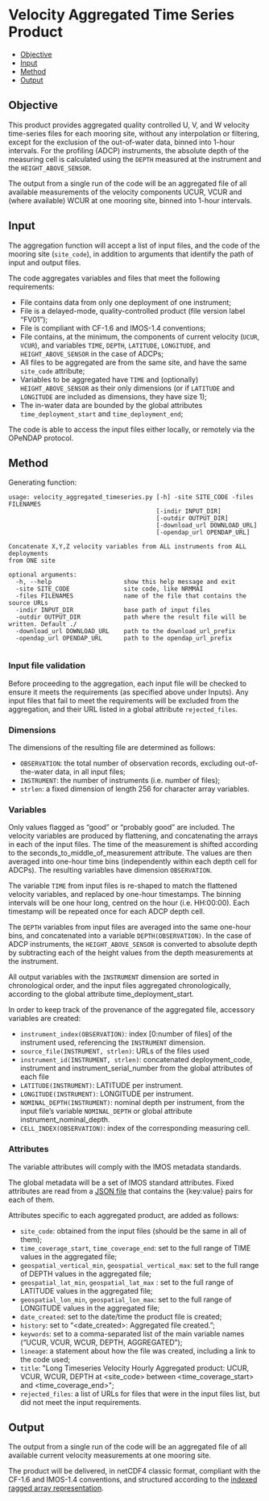 # Velocity Aggregated Time Series Product

- [Objective](#objective)
- [Input](#input)
- [Method](#method)
- [Output](#output)




## Objective

This product provides aggregated quality controlled U, V, and W velocity time-series files for each mooring site, without any interpolation or filtering, except for the exclusion of the out-of-water data, binned into 1-hour intervals. For the profiling (ADCP) instruments, the absolute depth of the measuring cell is calculated using the `DEPTH` measured at the instrument and the `HEIGHT_ABOVE_SENSOR`.

The output from a single run of the code will be an aggregated file of all available measurements of the velocity components UCUR, VCUR and (where available) WCUR at one mooring site, binned into 1-hour intervals.

## Input

The aggregation function will accept a list of input files, and the code of the mooring site (`site_code`), in addition to arguments that identify the path of input and output files.

The code aggregates variables and files that meet the following requirements:

- File contains data from only one deployment of one instrument;
- File is a delayed-mode, quality-controlled product (file version label “FV01”);
- File is compliant with CF-1.6 and IMOS-1.4 conventions;
- File contains, at the minimum, the components of current velocity (`UCUR`, `VCUR`), and variables `TIME`, `DEPTH`, `LATITUDE`, `LONGITUDE`, and `HEIGHT_ABOVE_SENSOR` in the case of ADCPs;
- All files to be aggregated are from the same site, and have the same `site_code` attribute; 
- Variables to be aggregated have `TIME` and (optionally) `HEIGHT_ABOVE_SENSOR` as their only dimensions (or if `LATITUDE` and `LONGITUDE` are included as dimensions, they have size 1);
- The in-water data are bounded by the global attributes `time_deployment_start` and `time_deployment_end`;



The code is able to access the input files either locally, or remotely via the OPeNDAP protocol. 

## Method

Generating function: 

```
usage: velocity_aggregated_timeseries.py [-h] -site SITE_CODE -files FILENAMES
                                         [-indir INPUT_DIR]
                                         [-outdir OUTPUT_DIR]
                                         [-download_url DOWNLOAD_URL]
                                         [-opendap_url OPENDAP_URL]

Concatenate X,Y,Z velocity variables from ALL instruments from ALL deployments
from ONE site

optional arguments:
  -h, --help                    show this help message and exit
  -site SITE_CODE               site code, like NRMMAI
  -files FILENAMES              name of the file that contains the source URLs
  -indir INPUT_DIR              base path of input files
  -outdir OUTPUT_DIR            path where the result file will be written. Default ./
  -download_url DOWNLOAD_URL    path to the download_url_prefix
  -opendap_url OPENDAP_URL      path to the opendap_url_prefix


```



### Input file validation

Before proceeding to the aggregation, each input file will be checked to ensure it meets the requirements (as specified above under Inputs). Any input files that fail to meet the requirements will be excluded from the aggregation, and their URL listed in a global attribute `rejected_files`.

### Dimensions

The dimensions of the resulting file  are determined as follows:

- `OBSERVATION`:    the total number of observation records, excluding out-of-the-water data, in all input files;
- `INSTRUMENT`:     the number of instruments (i.e. number of files);
- `strlen`:         a fixed dimension of length 256 for character array variables.

### Variables

Only values flagged as “good” or “probably good” are included. The velocity variables are produced by flattening, and concatenating the arrays in each of the input files. The time of the measurement is shifted according to the seconds_to_middle_of_measurement attribute. The values are then averaged into one-hour time bins (independently within each depth cell for ADCPs). The resulting variables have dimension `OBSERVATION`. 

The variable `TIME` from input files is re-shaped to match the flattened velocity variables, and replaced by one-hour timestamps. The binning intervals will be one hour long, centred on the hour (i.e. HH:00:00). Each timestamp will be repeated once for each ADCP depth cell.

The `DEPTH` variables from input files are averaged into the same one-hour bins, and concatenated into a variable `DEPTH(OBSERVATION)`. In the case of ADCP instruments, the `HEIGHT_ABOVE_SENSOR`  is converted to absolute depth by subtracting each of the height values from the depth measurements at the instrument. 

All output variables with the `INSTRUMENT` dimension are sorted in chronological order, and the input files aggregated chronologically, according to the global attribute time_deployment_start.

In order to keep track of the provenance of the aggregated file, accessory variables are created:


- `instrument_index(OBSERVATION)`: index [0:number of files] of the instrument used, referencing the `INSTRUMENT` dimension.
- `source_file(INSTRUMENT, strlen)`: URLs of the files used
- `instrument_id(INSTRUMENT, strlen)`: concatenated deployment_code, instrument and instrument_serial_number from the global attributes of each file
- `LATITUDE(INSTRUMENT)`: LATITUDE per instrument.
- `LONGITUDE(INSTRUMENT)`: LONGITUDE per instrument.
- `NOMINAL_DEPTH(INSTRUMENT)`: nominal depth per instrument, from the input file’s variable `NOMINAL_DEPTH` or global attribute instrument_nominal_depth.
- `CELL_INDEX(OBSERVATION)`: index of the corresponding measuring cell.



### Attributes

The variable attributes will comply with the IMOS metadata standards.

The global metadata will be a set of IMOS standard attributes. Fixed attributes are read from a [JSON file](../velocity_aggregated_timeseries_template.json) that contains the {key:value} pairs for each of them.

Attributes specific to each aggregated product, are added as follows:

- `site_code`: obtained from the input files (should be the same in all of them);
- `time_coverage_start`, `time_coverage_end`: set to the full range of TIME values in the aggregated file;
- `geospatial_vertical_min`, `geospatial_vertical_max`: set to the full range of DEPTH values in the aggregated file;
- `geospatial_lat_min`, `geospatial_lat_max` : set to the full range of LATITUDE values in the aggregated file;
- `geospatial_lon_min`, `geospatial_lon_max`: set to the full range of LONGITUDE values in the aggregated file;
- `date_created`: set to the date/time the product file is created;
- `history`: set to “<date_created>: Aggregated file created.”;
- `keywords`: set to a comma-separated list of the main variable names (“UCUR, VCUR, WCUR, DEPTH, AGGREGATED”);
- `lineage`: a statement about how the file was created, including a link to the code used; 
- `title`: "Long Timeseries Velocity Hourly Aggregated product: UCUR, VCUR, WCUR, DEPTH at <site_code>  between <time_coverage_start> and <time_coverage_end>"; 
- `rejected_files`: a list of URLs for files that were in the input files list, but did not meet the input requirements. 


## Output

The output from a single run of the code will be an aggregated file of all available current velocity measurements at one mooring site.

The product will be delivered, in netCDF4 classic format, compliant with the CF-1.6 and IMOS-1.4 conventions, and structured according to the [indexed ragged array representation](http://cfconventions.org/cf-conventions/v1.6.0/cf-conventions.html#_indexed_ragged_array_representation).


